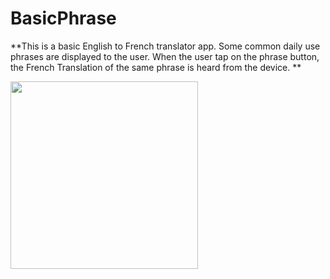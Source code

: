 # BasicPhrase
**This is a basic English to French translator app. Some common daily use phrases are displayed to the user. When the user tap on the phrase button, the French Translation of the same phrase is heard from the device. **

<img src="https://user-images.githubusercontent.com/39986507/70394253-6d640f00-1a19-11ea-9a6f-70268179d22f.png" width="300">
